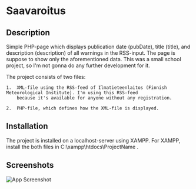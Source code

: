 
# Saavaroitus

## Description
Simple PHP-page which displays publication date (pubDate), title (title), and description (description) of
all warnings in the RSS-input. The page is suppose to show only the aforementioned data. This was a small school
project, so I'm not gonna do any further development for it.

The project consists of two files:
    
    1.  XML-file using the RSS-feed of Ilmatieteenlaitos (Finnish Meteorological Institute). I'm using this RSS-feed
        because it's available for anyone without any registration. 

    2.  PHP-file, which defines how the XML-file is displayed.


## Installation
The project is installed on a localhost-server using XAMPP. For XAMPP, install the both files in C:\xampp\htdocs\ProjectName .




## Screenshots

![App Screenshot](Tehtava_Saavaroitus/images/saaCapture.jpg)

